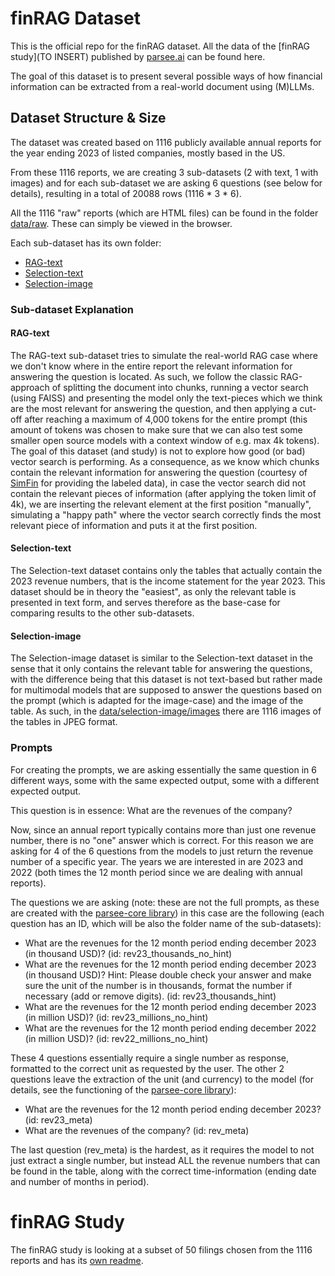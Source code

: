# finRAG Dataset

This is the official repo for the finRAG dataset. All the data of the [finRAG study](TO INSERT) published by [parsee.ai](https://parsee.ai) can be found here.

The goal of this dataset is to present several possible ways of how financial information can be extracted from a real-world document using (M)LLMs.

## Dataset Structure & Size
The dataset was created based on 1116 publicly available annual reports for the year ending 2023 of listed companies, mostly based in the US.

From these 1116 reports, we are creating 3 sub-datasets (2 with text, 1 with images) and for each sub-dataset we are asking 6 questions (see below for details), resulting in a total of 20088 rows (1116 * 3 * 6).

All the 1116 "raw" reports (which are HTML files) can be found in the folder [data/raw](data/raw). These can simply be viewed in the browser.

Each sub-dataset has its own folder:
* [RAG-text](data/rag-text)
* [Selection-text](data/selection-text)
* [Selection-image](data/selection-image)

### Sub-dataset Explanation
#### RAG-text
The RAG-text sub-dataset tries to simulate the real-world RAG case where we don't know where in the entire report the relevant information for answering the question is located.
As such, we follow the classic RAG-approach of splitting the document into chunks, running a vector search (using FAISS) and presenting the model only the text-pieces which we think are the most relevant for answering the question, and then applying a cut-off after reaching a maximum of 4,000 tokens for the entire prompt (this amount of tokens was chosen to make sure that we can also test some smaller open source models with a context window of e.g. max 4k tokens).
The goal of this dataset (and study) is not to explore how good (or bad) vector search is performing. As a consequence, as we know which chunks contain the relevant information for answering the question (courtesy of [SimFin](https://simfin.com) for providing the labeled data), in case the vector search did not contain the relevant pieces of information (after applying the token limit of 4k), we are inserting the relevant element at the first position "manually", simulating a "happy path" where the vector search correctly finds the most relevant piece of information and puts it at the first position.

#### Selection-text
The Selection-text dataset contains only the tables that actually contain the 2023 revenue numbers, that is the income statement for the year 2023. This dataset should be in theory the "easiest", as only the relevant table is presented in text form, and serves therefore as the base-case for comparing results to the other sub-datasets.

#### Selection-image
The Selection-image dataset is similar to the Selection-text dataset in the sense that it only contains the relevant table for answering the questions, with the difference being that this dataset is not text-based but rather made for multimodal models that are supposed to answer the questions based on the prompt (which is adapted for the image-case) and the image of the table.
As such, in the [data/selection-image/images](sub-folder) there are 1116 images of the tables in JPEG format.

### Prompts
For creating the prompts, we are asking essentially the same question in 6 different ways, some with the same expected output, some with a different expected output.

This question is in essence: What are the revenues of the company?

Now, since an annual report typically contains more than just one revenue number, there is no "one" answer which is correct.
For this reason we are asking for 4 of the 6 questions from the models to just return the revenue number of a specific year.
The years we are interested in are 2023 and 2022 (both times the 12 month period since we are dealing with annual reports).

The questions we are asking (note: these are not the full prompts, as these are created with the [parsee-core library](https://github.com/parsee-ai/parsee-core)) in this case are the following (each question has an ID, which will be also the folder name of the sub-datasets):

* What are the revenues for the 12 month period ending december 2023 (in thousand USD)? (id: rev23_thousands_no_hint)
* What are the revenues for the 12 month period ending december 2023 (in thousand USD)? Hint: Please double check your answer and make sure the unit of the number is in thousands, format the number if necessary (add or remove digits). (id: rev23_thousands_hint)
* What are the revenues for the 12 month period ending december 2023 (in million USD)? (id: rev23_millions_no_hint)
* What are the revenues for the 12 month period ending december 2022 (in million USD)? (id: rev22_millions_no_hint)

These 4 questions essentially require a single number as response, formatted to the correct unit as requested by the user.
The other 2 questions leave the extraction of the unit (and currency) to the model (for details, see the functioning of the [parsee-core library](https://github.com/parsee-ai/parsee-core)):

* What are the revenues for the 12 month period ending december 2023? (id: rev23_meta)
* What are the revenues of the company? (id: rev_meta)

The last question (rev_meta) is the hardest, as it requires the model to not just extract a single number, but instead ALL the revenue numbers that can be found in the table, along with the correct time-information (ending date and number of months in period).

# finRAG Study
The finRAG study is looking at a subset of 50 filings chosen from the 1116 reports and has its [own readme](study/README.md).